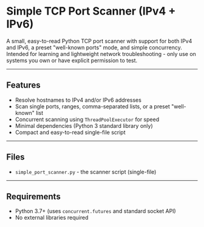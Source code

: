 # Simple TCP Port Scanner (IPv4 + IPv6)

A small, easy-to-read Python TCP port scanner with support for both IPv4 and IPv6, a preset "well-known ports" mode, and simple concurrency. Intended for learning and lightweight network troubleshooting - only use on systems you own or have explicit permission to test.

---

## Features

- Resolve hostnames to IPv4 and/or IPv6 addresses
- Scan single ports, ranges, comma-separated lists, or a preset "well-known" list
- Concurrent scanning using ```ThreadPoolExecutor``` for speed
- Minimal dependencies (Python 3 standard library only)
- Compact and easy-to-read single-file script

---

## Files

- ```simple_port_scanner.py``` - the scanner script (single-file)

---

## Requirements

- Python 3.7+ (uses ```concurrent.futures``` and standard socket API)
- No external libraries required

